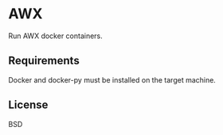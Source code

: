 AWX
===

Run AWX docker containers.

Requirements
------------

Docker and docker-py must be installed on the target machine.

License
-------

BSD
